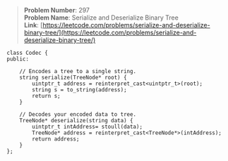 > **Problem Number**: 297 <br>
> **Problem Name**: Serialize and Deserialize Binary Tree <br>
> **Link**: [https://leetcode.com/problems/serialize-and-deserialize-binary-tree/](https://leetcode.com/problems/serialize-and-deserialize-binary-tree/)

    class Codec {
    public:

        // Encodes a tree to a single string.
        string serialize(TreeNode* root) {
            uintptr_t address = reinterpret_cast<uintptr_t>(root);
            string s = to_string(address);
            return s;
        }

        // Decodes your encoded data to tree.
        TreeNode* deserialize(string data) {
            uintptr_t intAddress= stoull(data);
            TreeNode* address = reinterpret_cast<TreeNode*>(intAddress);
            return address;
        }
    };
